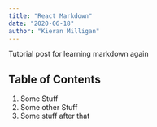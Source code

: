 ```yaml
---
title: "React Markdown"
date: "2020-06-18"
author: "Kieran Milligan"
---
```


Tutorial post for learning markdown again

## Table of Contents

1. Some Stuff
2. Some other Stuff
3. Some stuff after that
